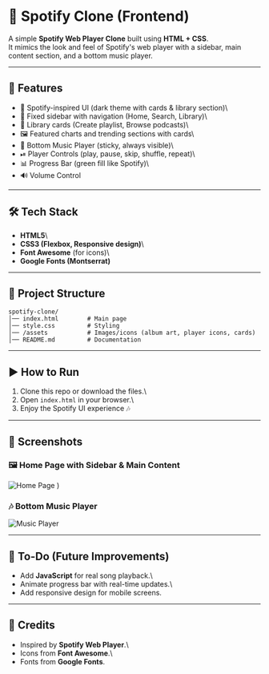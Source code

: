 # 🎵 Spotify Clone (Frontend)

A simple **Spotify Web Player Clone** built using **HTML + CSS**.\
It mimics the look and feel of Spotify's web player with a sidebar, main
content section, and a bottom music player.

------------------------------------------------------------------------

## 🚀 Features

-   🎨 Spotify-inspired UI (dark theme with cards & library section)\
-   📌 Fixed sidebar with navigation (Home, Search, Library)\
-   📂 Library cards (Create playlist, Browse podcasts)\
-   🖼 Featured charts and trending sections with cards\
-   🎵 Bottom Music Player (sticky, always visible)\
-   ⏯ Player Controls (play, pause, skip, shuffle, repeat)\
-   📊 Progress Bar (green fill like Spotify)\
-   🔊 Volume Control

------------------------------------------------------------------------

## 🛠️ Tech Stack

-   **HTML5**\
-   **CSS3 (Flexbox, Responsive design)**\
-   **Font Awesome** (for icons)\
-   **Google Fonts (Montserrat)**

------------------------------------------------------------------------

## 📂 Project Structure

    spotify-clone/
    │── index.html        # Main page
    │── style.css         # Styling
    │── /assets           # Images/icons (album art, player icons, cards)
    │── README.md         # Documentation

------------------------------------------------------------------------

## ▶️ How to Run

1.  Clone this repo or download the files.\
2.  Open `index.html` in your browser.\
3.  Enjoy the Spotify UI experience 🎶

------------------------------------------------------------------------

## 📸 Screenshots

### 🖼 Home Page with Sidebar & Main Content

![Home Page](./image.png)
)

### 🎶 Bottom Music Player

![Music Player](./Screenshot%202025-08-17%20105936.png)

------------------------------------------------------------------------

## 📌 To-Do (Future Improvements)

-   Add **JavaScript** for real song playback.\
-   Animate progress bar with real-time updates.\
-   Add responsive design for mobile screens.

------------------------------------------------------------------------

## 🙌 Credits

-   Inspired by **Spotify Web Player**.\
-   Icons from **Font Awesome**.\
-   Fonts from **Google Fonts**.
